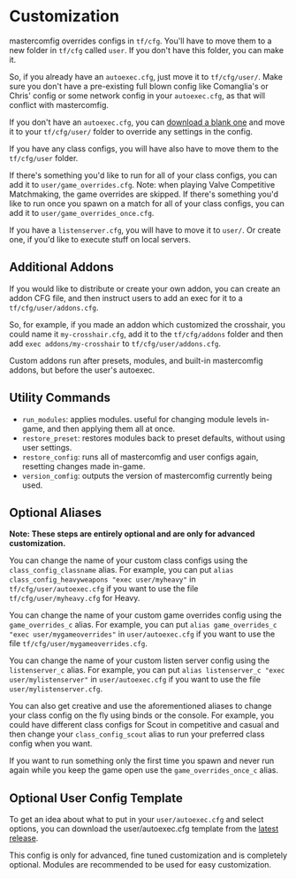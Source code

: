 # Customization

mastercomfig overrides configs in `tf/cfg`. You'll have to move them to a new folder in `tf/cfg` called `user`. If you don't have this folder, you can make it.

So, if you already have an `autoexec.cfg`, just move it to `tf/cfg/user/`. Make sure you don't have a pre-existing
full blown config like Comanglia's or Chris' config or some network config in your `autoexec.cfg`, as that will
conflict with mastercomfig.

If you don't have an `autoexec.cfg`, you can [download a blank one](https://github.com/mastercoms/mastercomfig/releases/latest/download/autoexec.cfg) and move it to your `tf/cfg/user/` folder to override any settings in the config.

If you have any class configs, you will have also have to move them to the `tf/cfg/user` folder.

If there's something you'd like to run for all of your class configs, you can add it to `user/game_overrides.cfg`. Note: when playing Valve Competitive Matchmaking, the game overrides are skipped.
If there's something you'd like to run once you spawn on a match for all of your class configs, you can add it to `user/game_overrides_once.cfg`.

If you have a `listenserver.cfg`, you will have to move it to `user/`. Or create one, if you'd like to execute stuff on local servers.

## Additional Addons

If you would like to distribute or create your own addon, you can create an addon CFG file, and then instruct users to add an exec for it to a `tf/cfg/user/addons.cfg`.

So, for example, if you made an addon which customized the crosshair, you could name it `my-crosshair.cfg`, add it to the `tf/cfg/addons` folder and then add `exec addons/my-crosshair` to `tf/cfg/user/addons.cfg`.

Custom addons run after presets, modules, and built-in mastercomfig addons, but before the user's autoexec.

## Utility Commands

* `run_modules`: applies modules. useful for changing module levels in-game, and then applying them all at once.
* `restore_preset`: restores modules back to preset defaults, without using user settings.
* `restore_config`: runs all of mastercomfig and user configs again, resetting changes made in-game.
* `version_comfig`: outputs the version of mastercomfig currently being used.

## Optional Aliases

**Note: These steps are entirely optional and are only for advanced customization.**

You can change the name of your custom class configs using the `class_config_classname` alias.
For example, you can put `alias class_config_heavyweapons "exec user/myheavy"` in `tf/cfg/user/autoexec.cfg` if you want to use the file `tf/cfg/user/myheavy.cfg` for Heavy.

You can change the name of your custom game overrides config using the `game_overrides_c` alias.
For example, you can put `alias game_overrides_c "exec user/mygameoverrides"` in `user/autoexec.cfg` if you want to use the file `tf/cfg/user/mygameoverrides.cfg`.

You can change the name of your custom listen server config using the `listenserver_c` alias.
For example, you can put `alias listenserver_c "exec user/mylistenserver"` in `user/autoexec.cfg` if you want to use the file `user/mylistenserver.cfg`.

You can also get creative and use the aforementioned aliases to change your class config on the fly using binds or the console.
For example, you could have different class configs for Scout in competitive and casual and then change your `class_config_scout` alias to run your preferred class config when you want.

If you want to run something only the first time you spawn and never run again while you keep the game open use the `game_overrides_once_c` alias.

## Optional User Config Template

To get an idea about what to put in your `user/autoexec.cfg` and select options,
you can download the user/autoexec.cfg template from the [latest release](https://github.com/mastercoms/mastercomfig/releases/latest).

This config is only for advanced, fine tuned customization and is completely optional. Modules are recommended to be used for easy customization.
